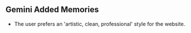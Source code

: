## Gemini Added Memories
- The user prefers an 'artistic, clean, professional' style for the website.
